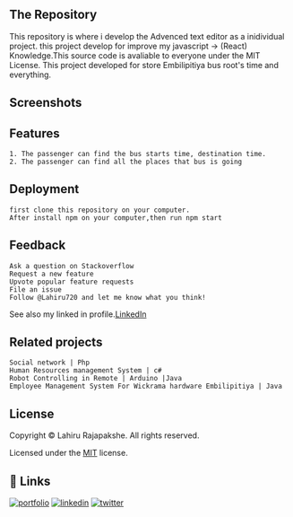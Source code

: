 
##  The Repository
This repository is where i develop the Advenced text editor as a inidividual project. this project develop for improve my javascript -> (React) Knowledge.This source code is avaliable to everyone under the MIT License.
This project developed for store Embilipitiya bus root's time and everything.

##  Screenshots

##  Features
    1. The passenger can find the bus starts time, destination time.
    2. The passenger can find all the places that bus is going
    
## Deployment
    first clone this repository on your computer.
    After install npm on your computer,then run npm start

## Feedback
    Ask a question on Stackoverflow
    Request a new feature
    Upvote popular feature requests
    File an issue
    Follow @Lahiru720 and let me know what you think!

See also my linked in profile.[LinkedIn](https://www.linkedin.com/in/lahirurj/)

## Related projects

    Social network | Php
    Human Resources management System | c#
    Robot Controlling in Remote | Arduino |Java
    Employee Management System For Wickrama hardware Embilipitiya | Java

## License
Copyright © Lahiru Rajapakshe. All rights reserved.

Licensed under the [MIT](https://github.com/Lahiru720/Bus_info/blob/master/LICENSE) license.


## 🔗 Links
[![portfolio](https://img.shields.io/badge/my_portfolio-000?style=for-the-badge&logo=ko-fi&logoColor=white)](https://medium.com/@lahirurajapakshe.stack)
[![linkedin](https://img.shields.io/badge/linkedin-0A66C2?style=for-the-badge&logo=linkedin&logoColor=white)](https://www.linkedin.com/in/lahiru-rajapakshe-9919651ba/)
[![twitter](https://img.shields.io/badge/twitter-1DA1F2?style=for-the-badge&logo=twitter&logoColor=white)](https://twitter.com/LahiruRJ)

